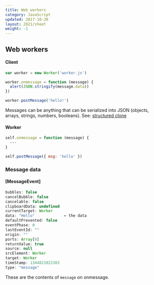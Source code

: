 ```yaml
---
title: Web workers
category: JavaScript
updated: 2017-10-30
layout: 2021/sheet
weight: -1
---
```


## Web workers

#### Client

```js
var worker = new Worker('worker.js')

worker.onmessage = function (message) {
  alert(JSON.stringify(message.data))
})

worker.postMessage('hello!')
```

Messages can be anything that can be serialized into JSON (objects, arrays, strings, numbers, booleans). See: [structured clone](https://developer.mozilla.org/en-US/docs/Web/API/Web_Workers_API/Structured_clone_algorithm)

#### Worker

```js
self.onmessage = function (message) {
  ···
}

self.postMessage({ msg: 'hello' })
```

### Message data

#### [MessageEvent]

```js
bubbles: false
cancelBubble: false
cancelable: false
clipboardData: undefined
currentTarget: Worker
data: "Hello"             ← the data
defaultPrevented: false
eventPhase: 0
lastEventId: ""
origin: ""
ports: Array[0]
returnValue: true
source: null
srcElement: Worker
target: Worker
timeStamp: 1344821022383
type: "message"
```

These are the contents of `message` on onmessage.
